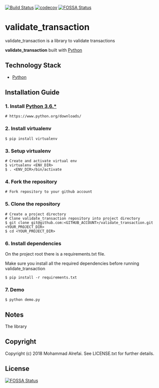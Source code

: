 [![Build Status](https://travis-ci.org/malrefai/validate_transaction.svg?branch=develop)](https://travis-ci.org/malrefai/validate_transaction)
[![codecov](https://codecov.io/gh/malrefai/validate_transaction/branch/develop/graph/badge.svg)](https://codecov.io/gh/malrefai/validate_transaction)
[![FOSSA Status](https://app.fossa.io/api/projects/git%2Bgithub.com%2Fmalrefai%2Fvalidate_transaction.svg?type=shield)](https://app.fossa.io/projects/git%2Bgithub.com%2Fmalrefai%2Fvalidate_transaction?ref=badge_shield)

# validate_transaction

validate_transaction is a library to validate transactions

**validate_transaction** built with [Python][0]

## Technology Stack

- [Python][0]


## Installation Guide

### 1. Install [Python 3.6.*][1]

    # https://www.python.org/downloads/

### 2. Install virtualenv

	$ pip install virtualenv
	
### 3. Setup virtualenv

	# Create and activate virtual env
	$ virtualenv <ENV_DIR>
	$ . <ENV_DIR>/bin/activate
	
### 4. Fork the repository

    # Fork repository to your github account

### 5. Clone the repository

    # Create a project directory 
	# Clone validate_transaction repository into project directory
    $ git clone git@github.com:<GITHUB_ACCOUNT>/validate_transaction.git <YOUR_PROJECT_DIR>
    $ cd <YOUR_PROJECT_DIR>


### 6. Install dependencies

On the project root there is a requirements.txt file. 

Make sure you install all the required dependencies before running validate_transaction

    $ pip install -r requirements.txt


### 7. Demo

    $ python demo.py

	
## Notes

The library

## Copyright

Copyright (c) 2018 Mohammad Alrefai. See LICENSE.txt for further details.

## License
[![FOSSA Status](https://app.fossa.io/api/projects/git%2Bgithub.com%2Fmalrefai%2Fvalidate_transaction.svg?type=large)](https://app.fossa.io/projects/git%2Bgithub.com%2Fmalrefai%2Fvalidate_transaction?ref=badge_large)

[0]: https://www.python.org/
[1]: https://www.python.org/downloads/

